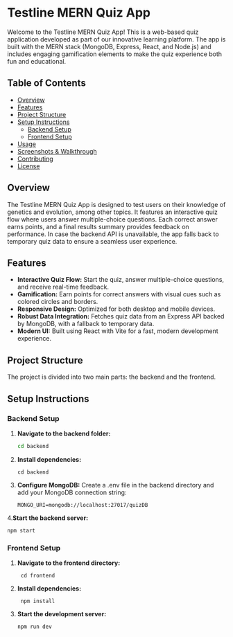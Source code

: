 # Testline MERN Quiz App

Welcome to the Testline MERN Quiz App! This is a web-based quiz application developed as part of our innovative learning platform. The app is built with the MERN stack (MongoDB, Express, React, and Node.js) and includes engaging gamification elements to make the quiz experience both fun and educational.

## Table of Contents

- [Overview](#overview)
- [Features](#features)
- [Project Structure](#project-structure)
- [Setup Instructions](#setup-instructions)
  - [Backend Setup](#backend-setup)
  - [Frontend Setup](#frontend-setup)
- [Usage](#usage)
- [Screenshots & Walkthrough](#screenshots--walkthrough)
- [Contributing](#contributing)
- [License](#license)

## Overview

The Testline MERN Quiz App is designed to test users on their knowledge of genetics and evolution, among other topics. It features an interactive quiz flow where users answer multiple-choice questions. Each correct answer earns points, and a final results summary provides feedback on performance. In case the backend API is unavailable, the app falls back to temporary quiz data to ensure a seamless user experience.

## Features

- **Interactive Quiz Flow:** Start the quiz, answer multiple-choice questions, and receive real-time feedback.
- **Gamification:** Earn points for correct answers with visual cues such as colored circles and borders.
- **Responsive Design:** Optimized for both desktop and mobile devices.
- **Robust Data Integration:** Fetches quiz data from an Express API backed by MongoDB, with a fallback to temporary data.
- **Modern UI:** Built using React with Vite for a fast, modern development experience.

## Project Structure

The project is divided into two main parts: the backend and the frontend.


## Setup Instructions

### Backend Setup

1. **Navigate to the backend folder:**

   ```bash
   cd backend
2. **Install dependencies:**
   
       cd backend
3. **Configure MongoDB:**
    Create a .env file in the backend directory and add your MongoDB connection string:

       MONGO_URI=mongodb://localhost:27017/quizDB
4.**Start the backend server:**


    npm start

### Frontend Setup
1. **Navigate to the frontend directory:**

        cd frontend

2. **Install dependencies:**

        npm install

3. **Start the development server:**

       npm run dev









